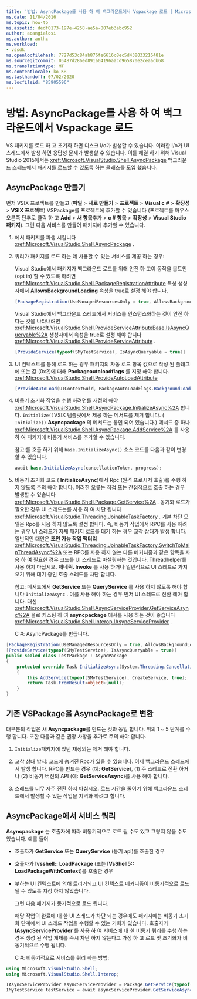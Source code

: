 ```yaml
---
title: '방법: AsyncPackage를 사용 하 여 백그라운드에서 Vspackage 로드 | Microsoft Docs'
ms.date: 11/04/2016
ms.topic: how-to
ms.assetid: dedf0173-197e-4258-ae5a-807eb3abc952
author: acangialosi
ms.author: anthc
ms.workload:
- vssdk
ms.openlocfilehash: 7727d53c84ab876fe6616c8ec5d438033216481e
ms.sourcegitcommit: 05487d286ed891a04196aacd965870e2ceaadb68
ms.translationtype: MT
ms.contentlocale: ko-KR
ms.lasthandoff: 07/02/2020
ms.locfileid: "85905596"
---
```

# <a name="how-to-use-asyncpackage-to-load-vspackages-in-the-background"></a>방법: AsyncPackage를 사용 하 여 백그라운드에서 Vspackage 로드
VS 패키지를 로드 하 고 초기화 하면 디스크 i/o가 발생할 수 있습니다. 이러한 i/o가 UI 스레드에서 발생 하면 응답성 문제가 발생할 수 있습니다. 이를 해결 하기 위해 Visual Studio 2015에서는 <xref:Microsoft.VisualStudio.Shell.AsyncPackage> 백그라운드 스레드에서 패키지를 로드할 수 있도록 하는 클래스를 도입 했습니다.

## <a name="create-an-asyncpackage"></a>AsyncPackage 만들기
 먼저 VSIX 프로젝트를 만들고 (**파일**  >  **새로 만들기**  >  **프로젝트**  >  **Visual c #**  >  **확장성**  >  **VSIX 프로젝트**) VSPackage를 프로젝트에 추가할 수 있습니다 (프로젝트를 마우스 오른쪽 단추로 클릭 하 고 **Add**  >  **새 항목**추가  >  **c # 항목**  >  **확장성**  >  **Visual Studio 패키지**). 그런 다음 서비스를 만들어 패키지에 추가할 수 있습니다.

1. 에서 패키지를 파생 시킵니다 <xref:Microsoft.VisualStudio.Shell.AsyncPackage> .

2. 쿼리가 패키지를 로드 하는 데 사용할 수 있는 서비스를 제공 하는 경우:

    Visual Studio에서 패키지가 백그라운드 로드를 위해 안전 하 고이 동작을 옵트인 (opt in) 할 수 있도록 하려면 <xref:Microsoft.VisualStudio.Shell.PackageRegistrationAttribute> 특성 생성자에서 **AllowsBackgroundLoading** 속성을 true로 설정 해야 합니다.

   ```csharp
   [PackageRegistration(UseManagedResourcesOnly = true, AllowsBackgroundLoading = true)]

   ```

    Visual Studio에서 백그라운드 스레드에서 서비스를 인스턴스화하는 것이 안전 하다는 것을 나타내려면 <xref:Microsoft.VisualStudio.Shell.ProvideServiceAttributeBase.IsAsyncQueryable%2A> 생성자에서 속성을 true로 설정 해야 합니다 <xref:Microsoft.VisualStudio.Shell.ProvideServiceAttribute> .

   ```csharp
   [ProvideService(typeof(SMyTestService), IsAsyncQueryable = true)]

   ```

3. UI 컨텍스트를 통해 로드 하는 경우 패키지의 자동 로드 항목 값으로 작성 된 플래그에 또는 값 (0x2)에 대해 **Packageautoloadflags** 를 지정 해야 합니다. <xref:Microsoft.VisualStudio.Shell.ProvideAutoLoadAttribute>

   ```csharp
   [ProvideAutoLoad(UIContextGuid, PackageAutoLoadFlags.BackgroundLoad)]

   ```

4. 비동기 초기화 작업을 수행 하려면를 재정의 해야 <xref:Microsoft.VisualStudio.Shell.AsyncPackage.InitializeAsync%2A> 합니다. `Initialize()`VSIX 템플릿에서 제공 하는 메서드를 제거 합니다. ( `Initialize()` **Asyncpackage** 의 메서드는 봉인 되어 있습니다.) 메서드 중 하나 <xref:Microsoft.VisualStudio.Shell.AsyncPackage.AddService%2A> 를 사용 하 여 패키지에 비동기 서비스를 추가할 수 있습니다.

    참고:를 호출 하기 위해 `base.InitializeAsync()` 소스 코드를 다음과 같이 변경할 수 있습니다.

   ```csharp
   await base.InitializeAsync(cancellationToken, progress);
   ```

5. 비동기 초기화 코드 ( **InitializeAsync**)에서 Rpc (원격 프로시저 호출)를 수행 하지 않도록 주의 해야 합니다. 이러한 오류는 직접 또는 간접적으로 호출 하는 경우 발생할 수 있습니다 <xref:Microsoft.VisualStudio.Shell.Package.GetService%2A> .  동기화 로드가 필요한 경우 UI 스레드는를 사용 하 여 차단 됩니다 <xref:Microsoft.VisualStudio.Threading.JoinableTaskFactory> . 기본 차단 모델은 Rpc를 사용 하지 않도록 설정 합니다. 즉, 비동기 작업에서 RPC를 사용 하려는 경우 UI 스레드가 자체 패키지 로드를 대기 하는 경우 교착 상태가 발생 합니다. 일반적인 대안은 **조인 가능 작업 팩터리** <xref:Microsoft.VisualStudio.Threading.JoinableTaskFactory.SwitchToMainThreadAsync%2A> 또는 RPC를 사용 하지 않는 다른 메커니즘과 같은 항목을 사용 하 여 필요한 경우 코드를 UI 스레드로 마샬링하는 것입니다.  Threadhelper를 사용 하지 마십시오. **제네릭. Invoke** 를 사용 하거나 일반적으로 UI 스레드로 가져오기 위해 대기 중인 호출 스레드를 차단 합니다.

    참고: 메서드에서 **GetService** 또는 **QueryService** 를 사용 하지 않도록 해야 합니다 `InitializeAsync` . 이를 사용 해야 하는 경우 먼저 UI 스레드로 전환 해야 합니다. 대신 <xref:Microsoft.VisualStudio.Shell.AsyncServiceProvider.GetServiceAsync%2A> 을로 캐스팅 하 여 **asyncpackage** 에서를 사용 하는 것이 좋습니다 <xref:Microsoft.VisualStudio.Shell.Interop.IAsyncServiceProvider> .

   C #: AsyncPackage를 만듭니다.

```csharp
[PackageRegistration(UseManagedResourcesOnly = true, AllowsBackgroundLoading = true)]
[ProvideService(typeof(SMyTestService), IsAsyncQueryable = true)]
public sealed class TestPackage : AsyncPackage
{
    protected override Task InitializeAsync(System.Threading.CancellationToken cancellationToken, IProgress<ServiceProgressData> progress)
    {
        this.AddService(typeof(SMyTestService), CreateService, true);
        return Task.FromResult<object>(null);
    }
}
```

## <a name="convert-an-existing-vspackage-to-asyncpackage"></a>기존 VSPackage을 AsyncPackage로 변환
 대부분의 작업은 새 **Asyncpackage**를 만드는 것과 동일 합니다. 위의 1 ~ 5 단계를 수행 합니다. 또한 다음과 같은 권장 사항을 추가로 주의 해야 합니다.

1. `Initialize`패키지에 있던 재정의는 제거 해야 합니다.

2. 교착 상태 방지: 코드에 숨겨진 Rpc가 있을 수 있습니다. 이제 백그라운드 스레드에서 발생 합니다. RPC를 만드는 경우 (예: **GetService**), (1) 주 스레드로 전환 하거나 (2) 비동기 버전의 API (예: **GetServiceAsync**)를 사용 해야 합니다.

3. 스레드를 너무 자주 전환 하지 마십시오. 로드 시간을 줄이기 위해 백그라운드 스레드에서 발생할 수 있는 작업을 지역화 하려고 합니다.

## <a name="querying-services-from-asyncpackage"></a>AsyncPackage에서 서비스 쿼리
 **Asyncpackage** 는 호출자에 따라 비동기적으로 로드 될 수도 있고 그렇지 않을 수도 있습니다. 예를 들어

- 호출자가 **GetService** 또는 **QueryService** (동기 api)를 호출한 경우

- 호출자가 **Ivsshell:: LoadPackage** (또는 **IVsShell5:: LoadPackageWithContext**)를 호출한 경우

- 부하는 UI 컨텍스트에 의해 트리거되고 UI 컨텍스트 메커니즘이 비동기적으로 로드 될 수 있도록 지정 하지 않았습니다.

  그런 다음 패키지가 동기적으로 로드 됩니다.

  해당 작업의 완료에 대 한 UI 스레드가 차단 되는 경우에도 패키지에는 비동기 초기화 단계에서 UI 스레드 작업을 수행할 수 있는 기회가 있습니다. 호출자가 **IAsyncServiceProvider** 를 사용 하 여 서비스에 대 한 비동기 쿼리를 수행 하는 경우 생성 된 작업 개체를 즉시 차단 하지 않는다고 가정 하 고 로드 및 초기화가 비동기적으로 수행 됩니다.

  C #: 비동기적으로 서비스를 쿼리 하는 방법:

```csharp
using Microsoft.VisualStudio.Shell;
using Microsoft.VisualStudio.Shell.Interop;

IAsyncServiceProvider asyncServiceProvider = Package.GetService(typeof(SAsyncServiceProvider)) as IAsyncServiceProvider;
IMyTestService testService = await asyncServiceProvider.GetServiceAsync(typeof(SMyTestService)) as IMyTestService;
```
